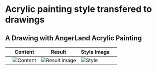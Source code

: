 # Acrylic painting style transfered to drawings
 
## A Drawing with AngerLand Acrylic Painting
|   	| Content  	|  Result 	|  Style Image 	|   	|
|---	|---	|---	|---	|---	|
| | ![Content](content/jgi_drawing_200409__xtn.jpg) | ![Result image](./nst/./x__style_transfer__200409__07_03.sh._var2.jpg) | ![Style](img/jgi_acrylic__anger_land.JPG) | |
